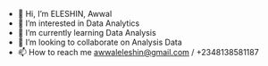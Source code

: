 - 👋 Hi, I’m ELESHIN, Awwal
- 👀 I’m interested in Data Analytics
- 🌱 I’m currently learning Data Analysis
- 💞️ I’m looking to collaborate on Analysis Data
- 📫 How to reach me awwaleleshin@gmail.com / +2348138581187

